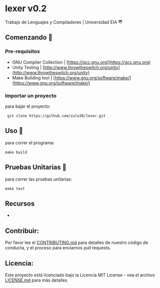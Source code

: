 # lexer v0.2 

Trabajo de Lenguajes y Compiladores | Universidad EIA ![logo eia](https://github.com/EIA-University/LogosEIA/blob/master/assets/png/logo-eia-icon.png?raw=true)


## Comenzando :rocket:

### Pre-requisitos

* GNU Compiler Collection | [https://gcc.gnu.org](https://gcc.gnu.org)
* Unity Testing | [http://www.throwtheswitch.org/unity](http://www.throwtheswitch.org/unity)
* Make Building tool | [https://www.gnu.org/software/make/](https://www.gnu.org/software/make/)

### Importar un proyecto
para bajar el proyecto:
```
 git clone https://github.com/zulo30/lexer.git
```

## Uso :checkered_flag:
 para correr el programa:
 ```
 make build
 ```
## Pruebas Unitarias :microscope:
 para correr las pruebas unitarias:
 ```
 make test
 ```
## Recursos

* 


## Contribuir:
Por favor lee el [CONTRIBUTING.md]() para detalles de nuestro código de conducta, y el proceso para enviarnos pull requests.
## Licencia:
Este proyecto está licenciado bajo la Licencia MIT License  - vea el archivo [LICENSE.md]() para más detalles

